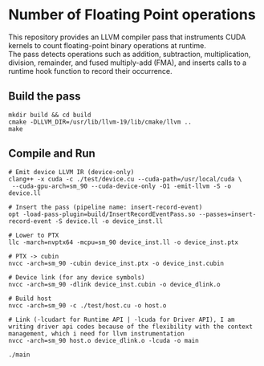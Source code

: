 # Number of Floating Point operations 
This repository provides an LLVM compiler pass that instruments CUDA kernels to count floating-point binary operations at runtime.  
The pass detects operations such as addition, subtraction, multiplication, division, remainder, and fused multiply-add (FMA), and inserts calls to a runtime hook function to record their occurrence.


## Build the pass 
```
mkdir build && cd build
cmake -DLLVM_DIR=/usr/lib/llvm-19/lib/cmake/llvm ..
make
```

## Compile and Run

```
# Emit device LLVM IR (device-only)
clang++ -x cuda -c ./test/device.cu --cuda-path=/usr/local/cuda \
 --cuda-gpu-arch=sm_90 --cuda-device-only -O1 -emit-llvm -S -o device.ll

# Insert the pass (pipeline name: insert-record-event)
opt -load-pass-plugin=build/InsertRecordEventPass.so --passes=insert-record-event -S device.ll -o device_inst.ll

# Lower to PTX
llc -march=nvptx64 -mcpu=sm_90 device_inst.ll -o device_inst.ptx

# PTX -> cubin
nvcc -arch=sm_90 -cubin device_inst.ptx -o device_inst.cubin

# Device link (for any device symbols)
nvcc -arch=sm_90 -dlink device_inst.cubin -o device_dlink.o

# Build host
nvcc -arch=sm_90 -c ./test/host.cu -o host.o

# Link (-lcudart for Runtime API | -lcuda for Driver API), I am writing driver api codes because of the flexibility with the context management, which i need for llvm instrumentation
nvcc -arch=sm_90 host.o device_dlink.o -lcuda -o main

./main
```
